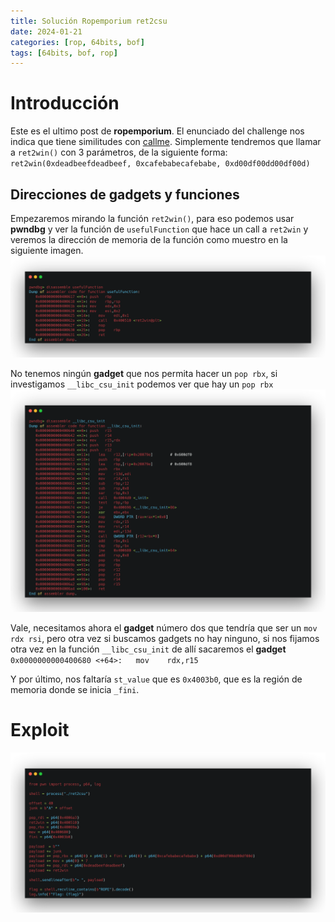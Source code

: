 ```yaml
---
title: Solución Ropemporium ret2csu
date: 2024-01-21
categories: [rop, 64bits, bof]
tags: [64bits, bof, rop]
---
```

# **Introducción**

Este es el ultimo post de **ropemporium**. El enunciado del challenge nos indica que tiene similitudes con [callme](https://lavclash75.github.io/posts/callme/). Simplemente tendremos que llamar a ``ret2win()`` con 3 parámetros, de la siguiente forma:
``ret2win(0xdeadbeefdeadbeef, 0xcafebabecafebabe, 0xd00df00dd00df00d)``

## **Direcciones de gadgets y funciones**
Empezaremos mirando la función `ret2win()`, para eso podemos usar **pwndbg** y ver la función de `usefulFunction` que hace un call a `ret2win` y veremos la dirección de memoria de la función como muestro en la siguiente imagen.
![ret2win](/assets/img/rop/ret2csu.png)

No tenemos ningún **gadget** que nos permita hacer un `pop rbx`,  si investigamos `__libc_csu_init` podemos ver que hay un `pop rbx`
![ret2win](/assets/img/rop/poprbx.png)

Vale, necesitamos ahora el **gadget** número dos que tendría que ser un `mov rdx rsi`, pero otra vez si buscamos gadgets no hay ninguno, si nos fijamos otra vez en la función `__libc_csu_init` de allí sacaremos el **gadget** `` 0x0000000000400680 <+64>:	mov    rdx,r15``

Y por último, nos faltaría `st_value` que es ``0x4003b0``, que es la región de memoria donde se inicia `_fini`.
# **Exploit**

![lib](/assets/img/rop/RET2SCU.png)